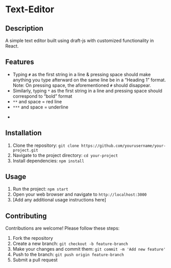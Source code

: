 # Text-Editor

## Description

A simple text editor built using draft-js with customized functionality in React.

## Features

- Typing `#` as the first string in a line & pressing space should make anything you type afterward on the same line be in a “Heading 1” format. Note: On pressing space, the aforementioned `#` should disappear.
- Similarly, typing `*` as the first string in a line and pressing space should correspond to “bold” format
- `**` and space = red line
- `***` and space = underline
- ```and space = codeblock

  ```

## Installation

1. Clone the repository: `git clone https://github.com/yourusername/your-project.git`
2. Navigate to the project directory: `cd your-project`
3. Install dependencies: `npm install`

## Usage

1. Run the project: `npm start`
2. Open your web browser and navigate to `http://localhost:3000`
3. [Add any additional usage instructions here]

## Contributing

Contributions are welcome! Please follow these steps:

1. Fork the repository
2. Create a new branch: `git checkout -b feature-branch`
3. Make your changes and commit them: `git commit -m 'Add new feature'`
4. Push to the branch: `git push origin feature-branch`
5. Submit a pull request
